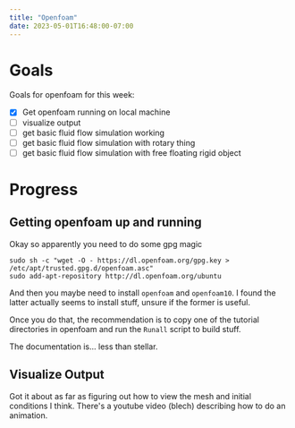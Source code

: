 ```yaml
---
title: "Openfoam"
date: 2023-05-01T16:48:00-07:00
---
```

# Goals
Goals for openfoam for this week:

- [x] Get openfoam running on local machine
- [ ] visualize output
- [ ] get basic fluid flow simulation working
- [ ] get basic fluid flow simulation with rotary thing
- [ ] get basic fluid flow simulation with free floating rigid object

# Progress
## Getting openfoam up and running
Okay so apparently you need to do some gpg magic

```
sudo sh -c "wget -O - https://dl.openfoam.org/gpg.key > /etc/apt/trusted.gpg.d/openfoam.asc"
sudo add-apt-repository http://dl.openfoam.org/ubuntu
```

And then you maybe need to install `openfoam` and `openfoam10`. I found the latter actually seems to install
stuff, unsure if the former is useful.

Once you do that, the recommendation is to copy one of 
the tutorial directories in openfoam and run the `Runall`
script to build stuff.

The documentation is... less than stellar.

## Visualize Output

Got it about as far as figuring out how to view the mesh and initial conditions I think. There's a youtube
video (blech) describing how to do an animation.
